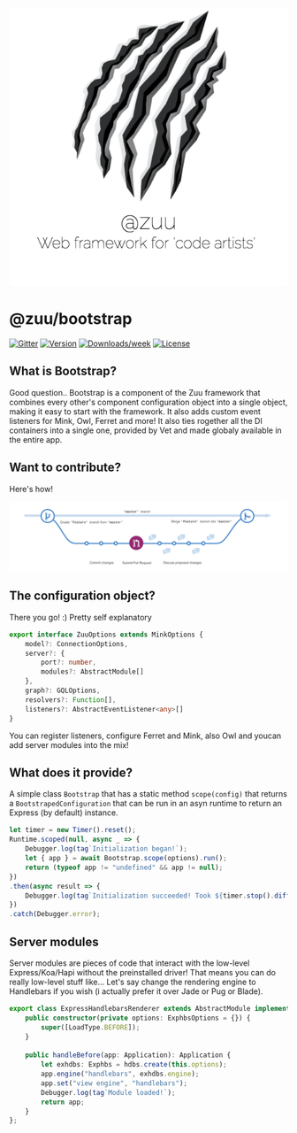 <div align="center">
  <a href="http://zuu.thevexis.me/">
    <img src="https://github.com/IAmTheVex/zuu/raw/master/assets/big_title.png">
  </a>
</div>

# @zuu/bootstrap


[![Gitter](https://img.shields.io/gitter/room/nwjs/nw.js.svg?style=for-the-badge)](https://gitter.im/zuu-framework/)
[![Version](https://img.shields.io/npm/v/@zuu/bootstrap.svg)](https://npmjs.org/package/@zuu/bootstrap)
[![Downloads/week](https://img.shields.io/npm/dw/@zuu/bootstrap.svg)](https://npmjs.org/package/@zuu/bootstrap)
[![License](https://img.shields.io/npm/l/@zuu/bootstrap.svg)](https://github.com/IAmTheVex/zuu/blob/master/package.json)

## What is Bootstrap?
Good question.. Bootstrap is a component of the Zuu framework that combines every other's component configuration object into a single object, making it easy to start with the framework. It also adds custom event listeners for Mink, Owl, Ferret and more! It also ties rogether all the DI containers into a single one, provided by Vet and made globaly available in the entire app.

## Want to contribute?
Here's how!
<div align="center">
  <a href="https://github.com/IAmTheVex/zuu/blob/master/CONTRIBUTING.md">
    <img src="https://github.com/IAmTheVex/zuu/raw/master/assets/branching.png">
  </a>
</div>

## The configuration object?
There you go! :) Pretty self explanatory
```typescript
export interface ZuuOptions extends MinkOptions {
    model?: ConnectionOptions,
    server?: {
        port?: number,
        modules?: AbstractModule[]
    },
    graph?: GQLOptions,
    resolvers?: Function[],
    listeners?: AbstractEventListener<any>[]
}
```

You can register listeners, configure Ferret and Mink, also Owl and youcan add server modules into the mix!

## What does it provide?
A simple class `Bootstrap` that has a static method `scope(config)` that returns a `BootstrapedConfiguration` that can be run in an asyn runtime to return an Express (by default) instance.
```typescript
let timer = new Timer().reset();
Runtime.scoped(null, async _ => {
    Debugger.log(tag`Initialization began!`);
    let { app } = await Bootstrap.scope(options).run();
    return (typeof app != "undefined" && app != null);
})
.then(async result => {
    Debugger.log(tag`Initialization succeeded! Took ${timer.stop().diff()}ms!`);
})
.catch(Debugger.error);
```

## Server modules
Server modules are pieces of code that interact with the low-level Express/Koa/Hapi without the preinstalled driver! That means you can do really low-level stuff like... Let's say change the rendering engine to Handlebars if you wish (i actually prefer it over Jade or Pug or Blade).
```typescript
export class ExpressHandlebarsRenderer extends AbstractModule implements IBeforeHnadler {
    public constructor(private options: ExphbsOptions = {}) {
        super([LoadType.BEFORE]);
    }

    public handleBefore(app: Application): Application {
        let exhdbs: Exphbs = hdbs.create(this.options);
        app.engine("handlebars", exhdbs.engine);
        app.set("view engine", "handlebars");
        Debugger.log(tag`Module loaded!`);
        return app;
    }
};
```